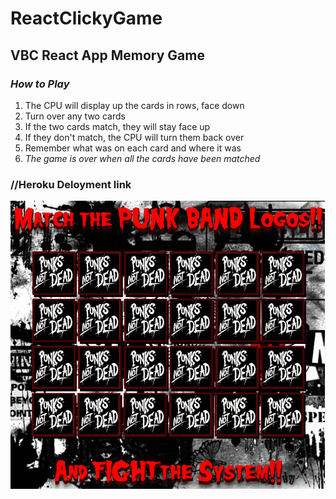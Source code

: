 # ReactClickyGame

## VBC React App Memory Game

### *How to Play*

1. The CPU will display up the cards in rows, face down
2. Turn over any two cards
3. If the two cards match, they will stay face up
4. If they don't match, the CPU will turn them back over
5. Remember what was on each card and where it was
6. _The game is over when all the cards have been matched_

### //Heroku Deloyment link

![Logo](https://github.com/ThePackPater/ReactClickyGame/blob/master/clickygame/public/img/screenShot1.PNG)
